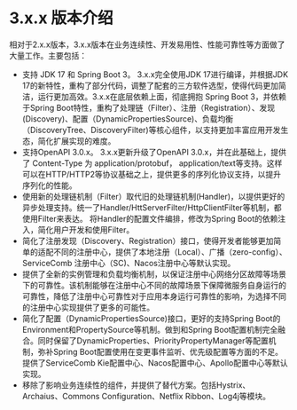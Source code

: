 # 3.x.x 版本介绍

相对于2.x.x版本，3.x.x版本在业务连续性、开发易用性、性能可靠性等方面做了大量工作。主要包括：

* 支持 JDK 17 和 Spring Boot 3。 3.x.x完全使用JDK 17进行编译，并根据JDK 17的新特性，重构了部分代码，调整了配套的三方软件选型，使得代码更加简洁，运行更加高效。3.x.x在底层依赖上面，彻底拥抱 Spring Boot 3，并依赖于Spring Boot特性，重构了处理链（Filter）、注册（Registration）、发现(Discovery)、配置（DynamicPropertiesSource)、负载均衡（DiscoveryTree、DiscoveryFilter)等核心组件，以支持更加丰富应用开发生态，简化扩展实现的难度。
* 支持OpenAPI 3.0.x。 3.x.x更新升级了OpenAPI 3.0.x，并在此基础上，提供了 Content-Type 为 application/protobuf， application/text等支持。这样可以在HTTP/HTTP2等协议基础之上，提供更多的序列化协议支持，以提升序列化的性能。 
* 使用新的处理链机制（Filter）取代旧的处理链机制(Handler)，以提供更好的异步处理支持。统一了Handler/HttServerFilter/HttpClientFilter等机制，都使用Filter来表达。 将Handler的配置文件编排，修改为Spring Boot的依赖注入，简化用户开发和使用Filter。 
* 简化了注册发现（Discovery、Registration）接口，使得开发者能够更加简单的适配不同的注册中心，提供了本地注册（Local）、广播（zero-config）、ServiceComb 注册中心（SC)、Nacos注册中心等默认实现。 
* 提供了全新的实例管理和负载均衡机制，以保证注册中心网络分区故障等场景下的可靠性。该机制能够在注册中心不同的故障场景下保障微服务自身运行的可靠性，降低了注册中心可靠性对于应用本身运行可靠性的影响，为选择不同的注册中心实现提供了更多的可能性。 
* 简化了配置（DynamicPropertiesSource)接口，更好的支持Spring Boot的Environment和PropertySource等机制。做到和Spring Boot配置机制完全融合。同时保留了DynamicProperties、PriorityPropertyManager等配置机制，弥补Spring Boot配置使用在变更事件监听、优先级配置等方面的不足。 提供了ServiceComb Kie配置中心、Nacos配置中心、Apollo配置中心等默认实现。
* 移除了影响业务连续性的组件，并提供了替代方案。包括Hystrix、Archaius、Commons Configuration、Netflix Ribbon、Log4j等模块。 


